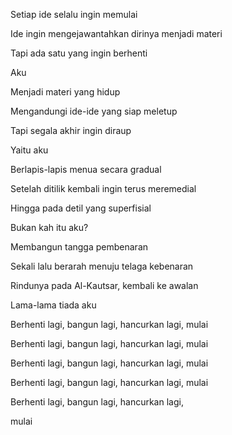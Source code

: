 Setiap ide selalu ingin memulai

Ide ingin mengejawantahkan dirinya menjadi materi

Tapi ada satu yang ingin berhenti

Aku

Menjadi materi yang hidup

Mengandungi ide-ide yang siap meletup

Tapi segala akhir ingin diraup

Yaitu aku

Berlapis-lapis menua secara gradual

Setelah ditilik kembali ingin terus meremedial

Hingga pada detil yang superfisial

Bukan kah itu aku?

Membangun tangga pembenaran

Sekali lalu berarah menuju telaga kebenaran

Rindunya pada Al-Kautsar, kembali ke awalan

Lama-lama tiada aku

Berhenti lagi, bangun lagi, hancurkan lagi, mulai

Berhenti lagi, bangun lagi, hancurkan lagi, mulai

Berhenti lagi, bangun lagi, hancurkan lagi, mulai

Berhenti lagi, bangun lagi, hancurkan lagi, mulai

Berhenti lagi, bangun lagi, hancurkan lagi,

mulai